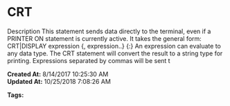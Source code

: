 # CRT

Description This statement sends data directly to the terminal, even if a PRINTER ON statement is currently active. It takes the general form: CRT|DISPLAY expression {, expression..} {:} An expression can evaluate to any data type. The CRT statement will convert the result to a string type for printing. Expressions separated by commas will be sent t  

**Created At:** 8/14/2017 10:25:30 AM  
**Updated At:** 10/25/2018 7:08:26 AM  

**Tags:**
<badge text='display' vertical='middle' />
<badge text='output' vertical='middle' />
